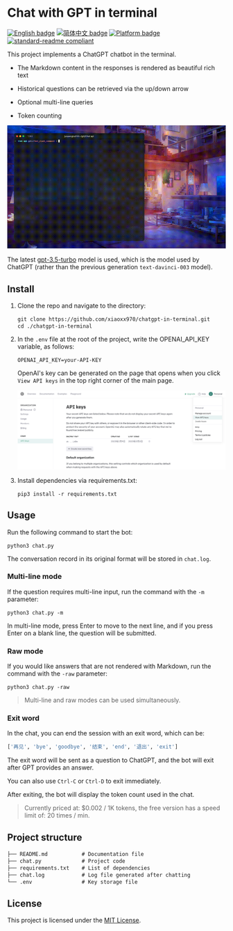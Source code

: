 # Chat with GPT in terminal

[![English badge](https://img.shields.io/badge/%E8%8B%B1%E6%96%87-English-blue)](./README.md)
[![简体中文 badge](https://img.shields.io/badge/%E7%AE%80%E4%BD%93%E4%B8%AD%E6%96%87-Simplified%20Chinese-blue)](./README.zh-CN.md)
[![Platform badge](https://img.shields.io/badge/Platform-MacOS%7CWindows%7CLinux-green)]()
[![standard-readme compliant](https://img.shields.io/badge/readme%20style-standard-brightgreen.svg)](https://github.com/RichardLitt/standard-readme)

This project implements a ChatGPT chatbot in the terminal. 

- The Markdown content in the responses is rendered as beautiful rich text

- Historical questions can be retrieved via the up/down arrow
- Optional multi-line queries
- Token counting

![example](README.assets/small.gif)

The latest [gpt-3.5-turbo](https://platform.openai.com/docs/guides/chat/chat-completions-beta) model is used, which is the model used by ChatGPT (rather than the previous generation `text-davinci-003` model).

## Install

1. Clone the repo and navigate to the directory:

   ```shell
   git clone https://github.com/xiaoxx970/chatgpt-in-terminal.git
   cd ./chatgpt-in-terminal
   ```

2. In the `.env` file at the root of the project, write the OPENAI_API_KEY variable, as follows:

   ```
   OPENAI_API_KEY=your-API-KEY
   ```

   OpenAI's key can be generated on the page that opens when you click `View API keys` in the top right corner of the main page.

   ![image-20230303233352970](README.assets/image-20230303233352970.png)

3. Install dependencies via requirements.txt:

   ```shell
   pip3 install -r requirements.txt
   ```

## Usage

Run the following command to start the bot:

```shell
python3 chat.py
```

The conversation record in its original format will be stored in `chat.log`.

### Multi-line mode

If the question requires multi-line input, run the
command with the `-m` parameter:

```shell
python3 chat.py -m
```

In multi-line mode, press Enter to move to the next line, and if you press Enter on a blank line, the question will be submitted.

### Raw mode

If you would like answers that are not rendered with Markdown, run the
command with the `-raw` parameter:

```shell
python3 chat.py -raw
```

> Multi-line and raw modes can be used simultaneously.

### Exit word

In the chat, you can end the session with an exit word, which can be:

```python
['再见', 'bye', 'goodbye', '结束', 'end', '退出', 'exit']
```

The exit word will be sent as a question to ChatGPT, and the bot will exit after GPT provides an answer.

You can also use `Ctrl-C` or `Ctrl-D` to exit immediately.

After exiting, the bot will display the token count used in the chat.

> Currently priced at: $0.002 / 1K tokens, the free version has a speed limit of: 20 times / min.

## Project structure

```
├── README.md           # Documentation file
├── chat.py             # Project code
├── requirements.txt    # List of dependencies
├── chat.log            # Log file generated after chatting
└── .env                # Key storage file
```

## License

This project is licensed under the [MIT License](https://chat.openai.com/LICENSE).